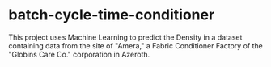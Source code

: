 # batch-cycle-time-conditioner
This project uses Machine Learning to predict the Density in a dataset containing data from the site of "Amera," a Fabric Conditioner Factory of the "Globins Care Co." corporation in Azeroth.
